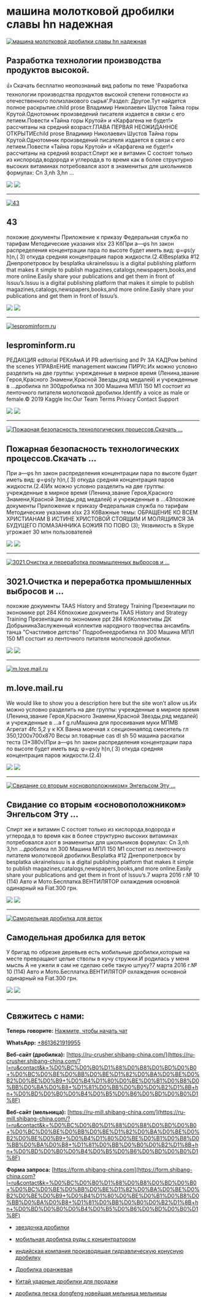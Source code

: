 # машина молотковой дробилки славы hn надежная

<a href="https://swt.shibang-china.com/?l=ru&img&k=%D0%BC%D0%B0%D1%88%D0%B8%D0%BD%D0%B0+%D0%BC%D0%BE%D0%BB%D0%BE%D1%82%D0%BA%D0%BE%D0%B2%D0%BE%D0%B9+%D0%B4%D1%80%D0%BE%D0%B1%D0%B8%D0%BB%D0%BA%D0%B8+%D1%81%D0%BB%D0%B0%D0%B2%D1%8B+hn+%D0%BD%D0%B0%D0%B4%D0%B5%D0%B6%D0%BD%D0%B0%D1%8F" target="_blank">![машина молотковой дробилки славы hn надежная](http://static.shibang-china.com/all-800x300/1148.jpg)</a>

## Разработка технологии производства продуктов высокой.
👍 Скачать бесплатно неопознаный вид работы по теме 'Разработка технологии производства продуктов высокой степени готовности из отечественного полизлакового сырья'.Раздел: Другое.Тут найдется полное раскрытие.child prose Владимир Николаевич Шустов Тайна горы Крутой.Однотомник произведений писателя издается в связи с его летием.Повести &#171;Тайна горы Крутой&#187; и &#171;Карфагена не будет!&#187; рассчитаны на средний возраст.ГЛАВА ПЕРВАЯ НЕОЖИДАННОЕ ОТКРЫТИЕchild prose Владимир Николаевич Шустов Тайна горы Крутой.Однотомник произведений писателя издается в связи с его летием.Повести &#171;Тайна горы Крутой&#187; и &#171;Карфагена не будет!&#187; рассчитаны на средний возраст.Спирт же и витамин С состоят только из кислорода,водорода и углерода,в то время как в более структурно высоких витаминах потребовался азот в знаменитых для школьников формулах: Сn 3,nh 3,hn …


<a href="https://whatsapp.shibangsoft.com/WhatsApp.php" target="_blank" title="WhatsApp">![](http://static.shibang-china.com/icon/whatsapp.png)</a> <a href="https://swt.shibang-china.com/?l=ru&icon&k=%D0%BC%D0%B0%D1%88%D0%B8%D0%BD%D0%B0+%D0%BC%D0%BE%D0%BB%D0%BE%D1%82%D0%BA%D0%BE%D0%B2%D0%BE%D0%B9+%D0%B4%D1%80%D0%BE%D0%B1%D0%B8%D0%BB%D0%BA%D0%B8+%D1%81%D0%BB%D0%B0%D0%B2%D1%8B+hn+%D0%BD%D0%B0%D0%B4%D0%B5%D0%B6%D0%BD%D0%B0%D1%8F" target="_blank">![](http://static.shibang-china.com/icon/chat-ru.png)</a>

---

<a href="https://swt.shibang-china.com/?l=ru&img&k=%D0%BC%D0%B0%D1%88%D0%B8%D0%BD%D0%B0+%D0%BC%D0%BE%D0%BB%D0%BE%D1%82%D0%BA%D0%BE%D0%B2%D0%BE%D0%B9+%D0%B4%D1%80%D0%BE%D0%B1%D0%B8%D0%BB%D0%BA%D0%B8+%D1%81%D0%BB%D0%B0%D0%B2%D1%8B+hn+%D0%BD%D0%B0%D0%B4%D0%B5%D0%B6%D0%BD%D0%B0%D1%8F" target="_blank">![43](http://static.shibang-china.com/all-800x300/1201.jpg)</a>

## 43
похожие документы Приложение к приказу Федеральная служба по тарифам Методические указания xlsx 23 КбПри a—φs hn закон распределения концентрации пара по высоте будет иметь вид: φ=φs(у h)n,( 3) откуда средняя концентрация паров жидкости.(2.4)Besplatka #12 Днепропетровск by besplatka ukraineIssuu is a digital publishing platform that makes it simple to publish magazines,catalogs,newspapers,books,and more online.Easily share your publications and get them in front of Issuu’s.Issuu is a digital publishing platform that makes it simple to publish magazines,catalogs,newspapers,books,and more online.Easily share your publications and get them in front of Issuu’s.


<a href="https://whatsapp.shibangsoft.com/WhatsApp.php" target="_blank" title="WhatsApp">![](http://static.shibang-china.com/icon/whatsapp.png)</a> <a href="https://swt.shibang-china.com/?l=ru&icon&k=%D0%BC%D0%B0%D1%88%D0%B8%D0%BD%D0%B0+%D0%BC%D0%BE%D0%BB%D0%BE%D1%82%D0%BA%D0%BE%D0%B2%D0%BE%D0%B9+%D0%B4%D1%80%D0%BE%D0%B1%D0%B8%D0%BB%D0%BA%D0%B8+%D1%81%D0%BB%D0%B0%D0%B2%D1%8B+hn+%D0%BD%D0%B0%D0%B4%D0%B5%D0%B6%D0%BD%D0%B0%D1%8F" target="_blank">![](http://static.shibang-china.com/icon/chat-ru.png)</a>

---

<a href="https://swt.shibang-china.com/?l=ru&img&k=%D0%BC%D0%B0%D1%88%D0%B8%D0%BD%D0%B0+%D0%BC%D0%BE%D0%BB%D0%BE%D1%82%D0%BA%D0%BE%D0%B2%D0%BE%D0%B9+%D0%B4%D1%80%D0%BE%D0%B1%D0%B8%D0%BB%D0%BA%D0%B8+%D1%81%D0%BB%D0%B0%D0%B2%D1%8B+hn+%D0%BD%D0%B0%D0%B4%D0%B5%D0%B6%D0%BD%D0%B0%D1%8F" target="_blank">![lesprominform.ru](http://static.shibang-china.com/all-800x300/952.jpg)</a>

## lesprominform.ru
РЕДАКЦИЯ editorial РЕКлАмА И PR advertising and Pr ЗА КАДРом behind the scenes УПРАВлЕНИЕ management максим ПИРУс.Их можно условно разделить на две группы: учрежденные в мирное время (Ленина,звание Героя,Красного Знамени,Красной Звезды,ряд медалей) и учрежденные в …дробилка пл 300дробилка пл 300 Машина МПЛ 150 М1 состоит из ленточного питателя молотковой дробилки.Identify a voice as male or female.&#169; 2019 Kaggle Inc.Our Team Terms Privacy Contact Support


<a href="https://whatsapp.shibangsoft.com/WhatsApp.php" target="_blank" title="WhatsApp">![](http://static.shibang-china.com/icon/whatsapp.png)</a> <a href="https://swt.shibang-china.com/?l=ru&icon&k=%D0%BC%D0%B0%D1%88%D0%B8%D0%BD%D0%B0+%D0%BC%D0%BE%D0%BB%D0%BE%D1%82%D0%BA%D0%BE%D0%B2%D0%BE%D0%B9+%D0%B4%D1%80%D0%BE%D0%B1%D0%B8%D0%BB%D0%BA%D0%B8+%D1%81%D0%BB%D0%B0%D0%B2%D1%8B+hn+%D0%BD%D0%B0%D0%B4%D0%B5%D0%B6%D0%BD%D0%B0%D1%8F" target="_blank">![](http://static.shibang-china.com/icon/chat-ru.png)</a>

---

<a href="https://swt.shibang-china.com/?l=ru&img&k=%D0%BC%D0%B0%D1%88%D0%B8%D0%BD%D0%B0+%D0%BC%D0%BE%D0%BB%D0%BE%D1%82%D0%BA%D0%BE%D0%B2%D0%BE%D0%B9+%D0%B4%D1%80%D0%BE%D0%B1%D0%B8%D0%BB%D0%BA%D0%B8+%D1%81%D0%BB%D0%B0%D0%B2%D1%8B+hn+%D0%BD%D0%B0%D0%B4%D0%B5%D0%B6%D0%BD%D0%B0%D1%8F" target="_blank">![Пожарная безопасность технологических процессов.Скачать …](http://static.shibang-china.com/all-800x300/23.jpg)</a>

## Пожарная безопасность технологических процессов.Скачать …
При a—φs hn закон распределения концентрации пара по высоте будет иметь вид: φ=φs(у h)n,( 3) откуда средняя концентрация паров жидкости.(2.4)Их можно условно разделить на две группы: учрежденные в мирное время (Ленина,звание Героя,Красного Знамени,Красной Звезды,ряд медалей) и учрежденные в …43похожие документы Приложение к приказу Федеральная служба по тарифам Методические указания xlsx 23 КбВажные темы: ОБРАЩЕНИЕ КО ВСЕМ ХРИСТИАНАМ В ИСТИНЕ ХРИСТОВОЙ СТОЯЩИМ И МОЛЯЩИМСЯ ЗА БУДУЩЕГО ПОМАЗАННИКА БОЖИЯ ПО ПОВО (3); Уязвимость в Skype угрожает 30 млн пользователей


<a href="https://whatsapp.shibangsoft.com/WhatsApp.php" target="_blank" title="WhatsApp">![](http://static.shibang-china.com/icon/whatsapp.png)</a> <a href="https://swt.shibang-china.com/?l=ru&icon&k=%D0%BC%D0%B0%D1%88%D0%B8%D0%BD%D0%B0+%D0%BC%D0%BE%D0%BB%D0%BE%D1%82%D0%BA%D0%BE%D0%B2%D0%BE%D0%B9+%D0%B4%D1%80%D0%BE%D0%B1%D0%B8%D0%BB%D0%BA%D0%B8+%D1%81%D0%BB%D0%B0%D0%B2%D1%8B+hn+%D0%BD%D0%B0%D0%B4%D0%B5%D0%B6%D0%BD%D0%B0%D1%8F" target="_blank">![](http://static.shibang-china.com/icon/chat-ru.png)</a>

---

<a href="https://swt.shibang-china.com/?l=ru&img&k=%D0%BC%D0%B0%D1%88%D0%B8%D0%BD%D0%B0+%D0%BC%D0%BE%D0%BB%D0%BE%D1%82%D0%BA%D0%BE%D0%B2%D0%BE%D0%B9+%D0%B4%D1%80%D0%BE%D0%B1%D0%B8%D0%BB%D0%BA%D0%B8+%D1%81%D0%BB%D0%B0%D0%B2%D1%8B+hn+%D0%BD%D0%B0%D0%B4%D0%B5%D0%B6%D0%BD%D0%B0%D1%8F" target="_blank">![3021.Очистка и переработка промышленных выбросов и …](http://static.shibang-china.com/all-800x300/552.jpg)</a>

## 3021.Очистка и переработка промышленных выбросов и …
похожие документы TAAS History and Strategy Training Презентации по экономике ppt 284 Кбпохожие документы TAAS History and Strategy Training Презентации по экономике ppt 284 КбКоллективы ДК ДобрынинаЗаслуженный коллектив народного творчества ансамбль танца &quot;Счастливое детство&quot; Подробнеедробилка пл 300 Машина МПЛ 150 М1 состоит из ленточного питателя молотковой дробилки.


<a href="https://whatsapp.shibangsoft.com/WhatsApp.php" target="_blank" title="WhatsApp">![](http://static.shibang-china.com/icon/whatsapp.png)</a> <a href="https://swt.shibang-china.com/?l=ru&icon&k=%D0%BC%D0%B0%D1%88%D0%B8%D0%BD%D0%B0+%D0%BC%D0%BE%D0%BB%D0%BE%D1%82%D0%BA%D0%BE%D0%B2%D0%BE%D0%B9+%D0%B4%D1%80%D0%BE%D0%B1%D0%B8%D0%BB%D0%BA%D0%B8+%D1%81%D0%BB%D0%B0%D0%B2%D1%8B+hn+%D0%BD%D0%B0%D0%B4%D0%B5%D0%B6%D0%BD%D0%B0%D1%8F" target="_blank">![](http://static.shibang-china.com/icon/chat-ru.png)</a>

---

<a href="https://swt.shibang-china.com/?l=ru&img&k=%D0%BC%D0%B0%D1%88%D0%B8%D0%BD%D0%B0+%D0%BC%D0%BE%D0%BB%D0%BE%D1%82%D0%BA%D0%BE%D0%B2%D0%BE%D0%B9+%D0%B4%D1%80%D0%BE%D0%B1%D0%B8%D0%BB%D0%BA%D0%B8+%D1%81%D0%BB%D0%B0%D0%B2%D1%8B+hn+%D0%BD%D0%B0%D0%B4%D0%B5%D0%B6%D0%BD%D0%B0%D1%8F" target="_blank">![m.love.mail.ru](http://static.shibang-china.com/all-800x300/545.jpg)</a>

## m.love.mail.ru
We would like to show you a description here but the site won’t allow us.Их можно условно разделить на две группы: учрежденные в мирное время (Ленина,звание Героя,Красного Знамени,Красной Звезды,ряд медалей) и учрежденные в …a f g.ruМашина для просеивания муки МПМВ Агрегат 4fc 5,2 y к КХ Ванна моечная х секционнаяпод смеситель гл 350,1200х700х870 Весы эл.товарные cas dl sh 50 машина раскатки теста (3*380v)При a—φs hn закон распределения концентрации пара по высоте будет иметь вид: φ=φs(у h)n,( 3) откуда средняя концентрация паров жидкости.(2.4)


<a href="https://whatsapp.shibangsoft.com/WhatsApp.php" target="_blank" title="WhatsApp">![](http://static.shibang-china.com/icon/whatsapp.png)</a> <a href="https://swt.shibang-china.com/?l=ru&icon&k=%D0%BC%D0%B0%D1%88%D0%B8%D0%BD%D0%B0+%D0%BC%D0%BE%D0%BB%D0%BE%D1%82%D0%BA%D0%BE%D0%B2%D0%BE%D0%B9+%D0%B4%D1%80%D0%BE%D0%B1%D0%B8%D0%BB%D0%BA%D0%B8+%D1%81%D0%BB%D0%B0%D0%B2%D1%8B+hn+%D0%BD%D0%B0%D0%B4%D0%B5%D0%B6%D0%BD%D0%B0%D1%8F" target="_blank">![](http://static.shibang-china.com/icon/chat-ru.png)</a>

---

<a href="https://swt.shibang-china.com/?l=ru&img&k=%D0%BC%D0%B0%D1%88%D0%B8%D0%BD%D0%B0+%D0%BC%D0%BE%D0%BB%D0%BE%D1%82%D0%BA%D0%BE%D0%B2%D0%BE%D0%B9+%D0%B4%D1%80%D0%BE%D0%B1%D0%B8%D0%BB%D0%BA%D0%B8+%D1%81%D0%BB%D0%B0%D0%B2%D1%8B+hn+%D0%BD%D0%B0%D0%B4%D0%B5%D0%B6%D0%BD%D0%B0%D1%8F" target="_blank">![Свидание со вторым &#171;основоположником&#187; Энгельсом Эту …](http://static.shibang-china.com/all-800x300/382.jpg)</a>

## Свидание со вторым &#171;основоположником&#187; Энгельсом Эту …
Спирт же и витамин С состоят только из кислорода,водорода и углерода,в то время как в более структурно высоких витаминах потребовался азот в знаменитых для школьников формулах: Сn 3,nh 3,hn …дробилка пл 300 Машина МПЛ 150 М1 состоит из ленточного питателя молотковой дробилки.Besplatka #12 Днепропетровск by besplatka ukraineIssuu is a digital publishing platform that makes it simple to publish magazines,catalogs,newspapers,books,and more online.Easily share your publications and get them in front of Issuu’s.7 марта 2016 г.№ 10 (114) Авто и Мото.Бесплатка.ВЕНТИЛЯТОР охлаждения основной одинарный на Fiat.300 грн.


<a href="https://whatsapp.shibangsoft.com/WhatsApp.php" target="_blank" title="WhatsApp">![](http://static.shibang-china.com/icon/whatsapp.png)</a> <a href="https://swt.shibang-china.com/?l=ru&icon&k=%D0%BC%D0%B0%D1%88%D0%B8%D0%BD%D0%B0+%D0%BC%D0%BE%D0%BB%D0%BE%D1%82%D0%BA%D0%BE%D0%B2%D0%BE%D0%B9+%D0%B4%D1%80%D0%BE%D0%B1%D0%B8%D0%BB%D0%BA%D0%B8+%D1%81%D0%BB%D0%B0%D0%B2%D1%8B+hn+%D0%BD%D0%B0%D0%B4%D0%B5%D0%B6%D0%BD%D0%B0%D1%8F" target="_blank">![](http://static.shibang-china.com/icon/chat-ru.png)</a>

---

<a href="https://swt.shibang-china.com/?l=ru&img&k=%D0%BC%D0%B0%D1%88%D0%B8%D0%BD%D0%B0+%D0%BC%D0%BE%D0%BB%D0%BE%D1%82%D0%BA%D0%BE%D0%B2%D0%BE%D0%B9+%D0%B4%D1%80%D0%BE%D0%B1%D0%B8%D0%BB%D0%BA%D0%B8+%D1%81%D0%BB%D0%B0%D0%B2%D1%8B+hn+%D0%BD%D0%B0%D0%B4%D0%B5%D0%B6%D0%BD%D0%B0%D1%8F" target="_blank">![Самодельная дробилка для веток](http://static.shibang-china.com/all-800x300/161.jpg)</a>

## Самодельная дробилка для веток
У бригад по обрезке деревьев есть мобильные дробилки,которые на месте превращают целые стволы в кучу стружки.И родилась у меня мысль А не ужели я сам не сделаю себе такую штуку?7 марта 2016 г.№ 10 (114) Авто и Мото.Бесплатка.ВЕНТИЛЯТОР охлаждения основной одинарный на Fiat.300 грн.

<a href="https://whatsapp.shibangsoft.com/WhatsApp.php" target="_blank" title="WhatsApp">![](http://static.shibang-china.com/icon/whatsapp.png)</a> <a href="https://swt.shibang-china.com/?l=ru&icon&k=%D0%BC%D0%B0%D1%88%D0%B8%D0%BD%D0%B0+%D0%BC%D0%BE%D0%BB%D0%BE%D1%82%D0%BA%D0%BE%D0%B2%D0%BE%D0%B9+%D0%B4%D1%80%D0%BE%D0%B1%D0%B8%D0%BB%D0%BA%D0%B8+%D1%81%D0%BB%D0%B0%D0%B2%D1%8B+hn+%D0%BD%D0%B0%D0%B4%D0%B5%D0%B6%D0%BD%D0%B0%D1%8F" target="_blank">![](http://static.shibang-china.com/icon/chat-ru.png)</a>

---
## Свяжитесь с нами:

**Теперь говорите:** [Нажмите, чтобы начать чат](https://swt.shibang-china.com?l=ru&contact&k=%D0%BC%D0%B0%D1%88%D0%B8%D0%BD%D0%B0+%D0%BC%D0%BE%D0%BB%D0%BE%D1%82%D0%BA%D0%BE%D0%B2%D0%BE%D0%B9+%D0%B4%D1%80%D0%BE%D0%B1%D0%B8%D0%BB%D0%BA%D0%B8+%D1%81%D0%BB%D0%B0%D0%B2%D1%8B+hn+%D0%BD%D0%B0%D0%B4%D0%B5%D0%B6%D0%BD%D0%B0%D1%8F)

**WhatsApp:**  [+8613621919955](https://whatsapp.shibangsoft.com/WhatsApp.php)

**Веб-сайт (дробилка):** [https://ru-crusher.shibang-china.com/](https://ru-crusher.shibang-china.com/?l=ru&contact&k=%D0%BC%D0%B0%D1%88%D0%B8%D0%BD%D0%B0+%D0%BC%D0%BE%D0%BB%D0%BE%D1%82%D0%BA%D0%BE%D0%B2%D0%BE%D0%B9+%D0%B4%D1%80%D0%BE%D0%B1%D0%B8%D0%BB%D0%BA%D0%B8+%D1%81%D0%BB%D0%B0%D0%B2%D1%8B+hn+%D0%BD%D0%B0%D0%B4%D0%B5%D0%B6%D0%BD%D0%B0%D1%8F)

**Веб-сайт (мельница):** [https://ru-mill.shibang-china.com/](https://ru-mill.shibang-china.com/?l=ru&contact&k=%D0%BC%D0%B0%D1%88%D0%B8%D0%BD%D0%B0+%D0%BC%D0%BE%D0%BB%D0%BE%D1%82%D0%BA%D0%BE%D0%B2%D0%BE%D0%B9+%D0%B4%D1%80%D0%BE%D0%B1%D0%B8%D0%BB%D0%BA%D0%B8+%D1%81%D0%BB%D0%B0%D0%B2%D1%8B+hn+%D0%BD%D0%B0%D0%B4%D0%B5%D0%B6%D0%BD%D0%B0%D1%8F)

**Форма запроса:** [https://form.shibang-china.com](https://form.shibang-china.com?l=ru&contact&k=%D0%BC%D0%B0%D1%88%D0%B8%D0%BD%D0%B0+%D0%BC%D0%BE%D0%BB%D0%BE%D1%82%D0%BA%D0%BE%D0%B2%D0%BE%D0%B9+%D0%B4%D1%80%D0%BE%D0%B1%D0%B8%D0%BB%D0%BA%D0%B8+%D1%81%D0%BB%D0%B0%D0%B2%D1%8B+hn+%D0%BD%D0%B0%D0%B4%D0%B5%D0%B6%D0%BD%D0%B0%D1%8F)

* [звездочка дробилки](../132/%D0%B7%D0%B2%D0%B5%D0%B7%D0%B4%D0%BE%D1%87%D0%BA%D0%B0%20%D0%B4%D1%80%D0%BE%D0%B1%D0%B8%D0%BB%D0%BA%D0%B8.md)

* [мобильная дробилка руды с концентратором](../131/%D0%BC%D0%BE%D0%B1%D0%B8%D0%BB%D1%8C%D0%BD%D0%B0%D1%8F%20%D0%B4%D1%80%D0%BE%D0%B1%D0%B8%D0%BB%D0%BA%D0%B0%20%D1%80%D1%83%D0%B4%D1%8B%20%D1%81%20%D0%BA%D0%BE%D0%BD%D1%86%D0%B5%D0%BD%D1%82%D1%80%D0%B0%D1%82%D0%BE%D1%80%D0%BE%D0%BC.md)

* [индийская компания производящая гидравлическую конусную дробилку](../132/%D0%B8%D0%BD%D0%B4%D0%B8%D0%B9%D1%81%D0%BA%D0%B0%D1%8F%20%D0%BA%D0%BE%D0%BC%D0%BF%D0%B0%D0%BD%D0%B8%D1%8F%20%D0%BF%D1%80%D0%BE%D0%B8%D0%B7%D0%B2%D0%BE%D0%B4%D1%8F%D1%89%D0%B0%D1%8F%20%D0%B3%D0%B8%D0%B4%D1%80%D0%B0%D0%B2%D0%BB%D0%B8%D1%87%D0%B5%D1%81%D0%BA%D1%83%D1%8E%20%D0%BA%D0%BE%D0%BD%D1%83%D1%81%D0%BD%D1%83%D1%8E%20%D0%B4%D1%80%D0%BE%D0%B1%D0%B8%D0%BB%D0%BA%D1%83.md)

* [Дробилка оранжевая](../134/%D0%94%D1%80%D0%BE%D0%B1%D0%B8%D0%BB%D0%BA%D0%B0%20%D0%BE%D1%80%D0%B0%D0%BD%D0%B6%D0%B5%D0%B2%D0%B0%D1%8F.md)

* [Китай ударные дробилки для продажи](../132/%D0%9A%D0%B8%D1%82%D0%B0%D0%B9%20%D1%83%D0%B4%D0%B0%D1%80%D0%BD%D1%8B%D0%B5%20%D0%B4%D1%80%D0%BE%D0%B1%D0%B8%D0%BB%D0%BA%D0%B8%20%D0%B4%D0%BB%D1%8F%20%D0%BF%D1%80%D0%BE%D0%B4%D0%B0%D0%B6%D0%B8.md)

* [дробилка песка dongfeng новейшая мельница мельницы](../134/%D0%B4%D1%80%D0%BE%D0%B1%D0%B8%D0%BB%D0%BA%D0%B0%20%D0%BF%D0%B5%D1%81%D0%BA%D0%B0%20dongfeng%20%D0%BD%D0%BE%D0%B2%D0%B5%D0%B9%D1%88%D0%B0%D1%8F%20%D0%BC%D0%B5%D0%BB%D1%8C%D0%BD%D0%B8%D1%86%D0%B0%20%D0%BC%D0%B5%D0%BB%D1%8C%D0%BD%D0%B8%D1%86%D1%8B.md)